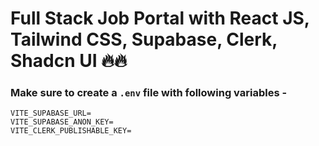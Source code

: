 # Full Stack Job Portal with React JS, Tailwind CSS, Supabase, Clerk, Shadcn UI 🔥🔥

### Make sure to create a `.env` file with following variables -

```
VITE_SUPABASE_URL=
VITE_SUPABASE_ANON_KEY=
VITE_CLERK_PUBLISHABLE_KEY=
```
